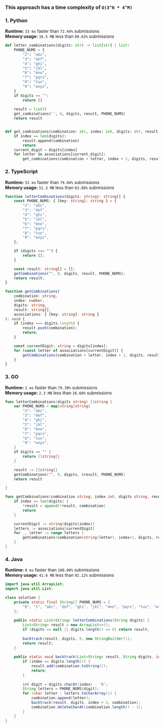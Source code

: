 ### This approach has a time complexity of `O(3^N * 4^M)`

### 1. Python

**Runtime:** `33 ms` faster than `72.44%` submissions  
**Memory usage:** `16.5 MB` less than `89.63%` submissions  

``` python
def letter_combinations(digits: str) -> list[str] | list:
    PHONE_NUMS = {
        "2": "abc",
        "3": "def",
        "4": "ghi",
        "5": "jkl",
        "6": "mno",
        "7": "pqrs",
        "8": "tuv",
        "9": "wxyz",
    }
    if digits == "":
        return []
    
    result = list()
    get_combinations('', 0, digits, result, PHONE_NUMS)
    return result


def get_combinations(combination: str, index: int, digits: str, result: list, associations: dict) -> None:
    if index == len(digits):
        result.append(combination)
        return
    current_digit = digits[index]
    for letter in associations[current_digit]:
        get_combinations(combination + letter, index + 1, digits, result, associations)
```

### 2. TypeScript

**Runtime:** `52 ms` faster than `79.04%` submissions  
**Memory usage:** `51.3 MB` less than `63.88%` submissions  

``` typescript
function letterCombinations(digits: string): string[] {
    const PHONE_NUMS: { [key: string]: string } = {
        "2": "abc",
        "3": "def",
        "4": "ghi",
        "5": "jkl",
        "6": "mno",
        "7": "pqrs",
        "8": "tuv",
        "9": "wxyz",
    };

    if (digits === "") {
        return [];
    }

    const result: string[] = [];
    getCombinations("", 0, digits, result, PHONE_NUMS);
    return result;
}

function getCombinations(
    combination: string,
    index: number,
    digits: string,
    result: string[],
    associations: { [key: string]: string }
): void {
    if (index === digits.length) {
        result.push(combination);
        return;
    }

    const currentDigit: string = digits[index];
    for (const letter of associations[currentDigit]) {
        getCombinations(combination + letter, index + 1, digits, result, associations);
    }
}
```

### 3. GO

**Runtime:** `1 ms` faster than `79.30%` submissions  
**Memory usage:** `2.3 MB` less than `26.60%` submissions  

``` go
func letterCombinations(digits string) []string {
	var PHONE_NUMS = map[string]string{
		"2": "abc",
		"3": "def",
		"4": "ghi",
		"5": "jkl",
		"6": "mno",
		"7": "pqrs",
		"8": "tuv",
		"9": "wxyz",
	}
	if digits == "" {
		return []string{}
	}

	result := []string{}
	getCombinations("", 0, digits, &result, PHONE_NUMS)
	return result

}

func getCombinations(combination string, index int, digits string, result *[]string, associations map[string]string) {
	if index == len(digits) {
		*result = append(*result, combination)
		return
	}

	currentDigit := string(digits[index])
	letters := associations[currentDigit]
	for _, letter := range letters {
		getCombinations(combination+string(letter), index+1, digits, result, associations)
	}
}
```

### 4. Java

**Runtime:** `0 ms` faster than `100.00%` submissions  
**Memory usage:** `41.6 MB` less than `92.12%` submissions  

``` java
import java.util.ArrayList;
import java.util.List;

class solution {
    private static final String[] PHONE_NUMS = {
        "0", "1", "abc", "def", "ghi", "jkl", "mno", "pqrs", "tuv", "wxyz"
    };
    
    public static List<String> letterCombinations(String digits) {
        List<String> result = new ArrayList<>();
        if (digits == null || digits.length() == 0) return result;
        
        backtrack(result, digits, 0, new StringBuilder());
        return result;
    }
    
    public static void backtrack(List<String> result, String digits, int index, StringBuilder combination) {
        if (index == digits.length()) {
            result.add(combination.toString());
            return;
        }
        
        int digit = digits.charAt(index) - '0';
        String letters = PHONE_NUMS[digit];
        for (char letter : letters.toCharArray()) {
            combination.append(letter);
            backtrack(result, digits, index + 1, combination);
            combination.deleteCharAt(combination.length() - 1);
        }
    }
}  
```